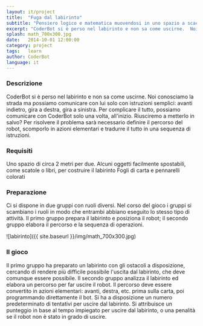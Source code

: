 ```yaml
---
layout: it/project
title:  "Fuga dal labirinto"
subtitle: "Pensiero logico e matematica muovendosi in uno spazio a scacchi"
excerpt: "CoderBot si è perso nel labirinto e non sa come uscirne.  Noi conosciamo la strada ma per aiutarlo dovremo imparare a programmare. Riusciremo a metterlo in salvo?"
splash: math_700x300.jpg
date:   2014-10-01 12:00:00
category: project
tags:   learn
author: CoderBot
language: it
---
```

### Descrizione
CoderBot si è perso nel labirinto e non sa come uscirne. 
Noi conosciamo la strada ma possiamo comunicare con lui solo con istruzioni semplici: avanti indietro, gira a destra, gira a sinistra.
Per complicare il tutto, possiamo comunicare con CoderBot solo una volta, all'inizio.
Riusciremo a metterlo in salvo?
Per risolvere il problema sarà necessario definire il percorso del robot, scomporlo in azioni elementari e tradurre il tutto in una sequenza di istruzioni.

### Requisiti
Uno spazio di circa 2 metri per due.
Alcuni oggetti facilmente spostabili, come scatole o libri, per costruire il labirinto
Fogli di carta e pennarelli colorati 

### Preparazione
Ci si dispone in due gruppi con ruoli diversi. Nel corso del gioco i gruppi si scambiano i ruoli in modo che entrambi abbiano eseguito lo stesso tipo di attività. 
Il primo gruppo prepara il labirinto e posiziona il robot; il secondo gruppo elabora il percorso e la sequenza di operazioni.

![labirinto]({{ site.baseurl }}/img/math_700x300.jpg)

### Il gioco
Il primo gruppo ha preparato un labirinto con gli ostacoli a disposizione, cercando di rendere più difficile possibile l'uscita dal labirinto, che deve comunque essere possibile.
Il secondo gruppo analizza il labirinto ed elabora un percorso per far uscire il robot.
Il percorso deve essere convertito in azioni elementari: avanti, destra, etc. prima sulla carta, poi programmando direttamente il bot.
Si ha a disposizione un numero predeterminato di tentativi per uscire dal labirinto.
Si attribuisce un punteggio in base al tempo impiegato per uscire dal labirinto, o una penalità se il robot non è stato in grado di uscire. 


